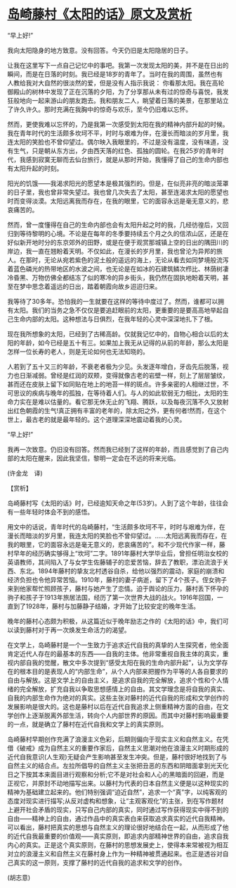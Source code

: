 # [岛崎藤村《太阳的话》原文及赏析](https://www.vrrw.net/wx/12194.html)

“早上好!”

我向太阳隐身的地方致意。没有回答。今天仍旧是太阳隐居的日子。

让我在这里写下一点自己记忆中的事吧。我第一次发现太阳的美，并不是在日出的瞬间，而是在日落的时刻。我已经是18岁的青年了。当时在我的周围，虽然也有人教给我对大自然的很淡然的爱，但是没有人指示我说： 你看那太阳。我在高轮御殿山的树林中发现了正在沉落的夕阳，为了分享那从未有过的惊奇与喜悦，我发狂般地向一起来游山的朋友跑去。我和朋友二人，眺望着日落的美景，在那里站立了许久许久。那时充满在我胸中的惊奇与欢乐，至今仍旧难以忘怀。

然而，更使我难以忘怀的，乃是我第一次感受到太阳在我的精神内部升起的时候。我在青年时代的生活颇多坎坷不平，时时与艰难为伴，在漫长而暗淡的岁月里，我连太阳的笑脸也不曾仰望过。偶尔映入我眼里的，不过是没有温度，没有味道，没有生气，只是朝从东方出，夕由西天落的红色、孤独的圆轮。在我25岁的青年时代，我感到寂寞无聊而去仙台旅行，就是从那时开始，我懂得了自己的生命内部也有太阳升起的时刻。

阳光的饥饿——我渴求阳光的愿望本是极其强烈的。但是，在似亮非亮的暗淡笼罩的日子里，我也曾非常失望过。我也曾几次失去了太阳，甚至连渴求太阳的愿望也时而变得淡漠。太阳远离我而存在，在我的眼里，它的面容永远是毫无意义的，悲哀痛苦的。

然而，曾一度懂得在自己的生命内部也会有太阳升起之时的我，几经彷徨后，又回归到等待黎明的心境。不论是在每年的冬季要持续五个月之久的信浓山区，还是在好似新开地时分的东京郊外的田野，或是在便于观赏那城镇上空的日出的隅田川的岸边，我一直在翘盼着天明。不仅如此，在漫长的岁月里，我也曾沦为异邦的旅人。在那时，无论从宛若紫色的泥土般的遥远的海上，无论从看去如同梦境般流泻着蓝色磷光的热带地区的水波之间，也无论是在如冰的石建筑鳞次栉比、林荫树凄冷昏黑、万物仿佛全都结冻了似的寒冷的异乡街头，我仍然在固执地盼着天明，甚至在梦中思念着遥远的日出，踏着朝霞向故乡迢迢归来。

我等待了30多年。恐怕我的一生就要在这样的等待中度过了。然而，谁都可以拥有太阳。我们的当务之急不仅仅是要追赶眼前的太阳，更重要的是要高高地举起自己生命内部的太阳。这种想法与日俱烈，在我年轻的心灵中深深地扎下了根。

现在我所想象的太阳，已经到了古稀高龄。仅就我记忆中的，自物心相合以后的太阳的年龄，如今已经是五十有三。如果加上我无从记得的从前的年龄，那么太阳是怎样一位长寿的老人，则是无论如何也无法知晓的。

人若到了五十又三的年龄，不衰老者极为少见。头发逐年增白，牙齿先后脱落，视力也日渐减弱。曾经是红润的双颊，变得就像古老的岩壁一样，刻上了层层皱纹，甚而还在皮肤上留下如同贴在地上的地苔一样的斑点。许多亲密的人相继过世，不可思议的疾病与晚年的孤独，在等待着人们。与人的如此软弱无力相比，太阳的生命力实在是难以估量的。看它那无休无止的飞翔、腾跃，以及每夜沉落不久又放射出红色朝霞的生气!真正拥有丰富的老年的，除太阳之外，更有何者!然而，在这个世上，最古老的就是最年轻的。这个道理深深地震动着我的心灵。

“早上好!”

我再一次致意。仍旧没有回答。然而我已经到了这样的年龄，而且感觉到了自己内部的太阳在醒来，因此我坚信，黎明一定会在不远的将来光临。

(许金龙　译)



【赏析】

岛崎藤村写《太阳的话》时，已经逾知天命之年(53岁)。人到了这个年龄，往往会有一些年轻时体会不到的感悟。

用文中的话说，青年时代的岛崎藤村，“生活颇多坎坷不平，时时与艰难为伴，在漫长而暗淡的岁月里，我连太阳的笑脸也不曾仰望过。……太阳远离我而存在，在我的眼里，它的面容永远是毫无意义的，悲哀痛苦的”。和不少现代作家一样，藤村早年的经历确实够得上“坎坷”二字。1891年藤村大学毕业后，曾担任明治女校的英语教师，其间陷入了与女学生佐藤辅子的恋爱苦恼，辞去了教职，漂泊流浪于关西、东北。1894年藤村的挚友北村透谷自杀，给他以强烈的震动，家庭的崩溃和经济负担也令他异常苦恼。1910年，藤村的妻子病逝，留下了4个孩子。侄女驹子来到他家帮忙照顾孩子，藤村与她产生了恋情。迫于舆论的压力，藤村丢下怀孕的驹子和孩子于1913年旅居法国，经历了第一次世界大战的战火。1916年回国，一直到了1928年，藤村与加藤静子结婚，才开始了比较安定的晚年生活。

晚年的藤村心态颇为积极，从这篇近似于晚年励志之作的《太阳的话》中，我们可以读到藤村对于再一次焕发生命活力的渴望。

在文学上，岛崎藤村是一个一生致力于追求近代自我的真挚的人生探究者，他全面肯定近代人存在的最基本的东西——自我的主体。他非常重视自我主体的真实，重视内部自我的觉醒，散文中多次提到“感受太阳在我的生命内部升起”，认为文学存在的根本目的是表现人的“内部生命”，从个人内部来把握作为平等的人各自要求的自由与解放。这是文学上的自由主义，是追求自我的完全解放，追求个性和个人情绪的完全解放，扩充自我以争取思想感情上的自由。其文学理念是将自我的真实、自我的内部生命作为绝对的真实。这些主张对藤村的近代自我的形成和文学创作的发展影响是很大的。这也是藤村以后在近代自我追求上侧重精神方面的自由，在文学创作上逐渐脱离外部生活，转向个人内部世界的原因。而其中对藤村影响最重要的一点，就是确立了藤村在近代自我和文学上的真实原则。

岛崎藤村早期创作充满了浪漫主义色彩，后期则偏向于现实主义和自然主义。在凭借《破戒》成为自然主义的重要作家后，自然主义思潮对他在浪漫主义时期形成的近代自我意识(人生观)无疑会产生影响甚至发生冲突。但是，藤村很好地找到了与自然主义的结合点。左拉所倡导的自然主义主张把丑恶的东西和阴暗面拿到光天化日之下按其本来面目进行观察和分析;它不是对社会和人心的黑暗面的回避，而是正视它，并原封不动地描写出来。以藤村为代表的日本自然主义便是以这种现实的精神为基础建立起来的。他们特别强调“迫近自然”，追求一个“真”字，以纯客观的态度对现实进行描写;从反对虚构和想象，让“主观客观化”的主张，到在写作题材上避开社会矛盾的现实，只写自己内部的真实，同时通过写作获得现实中得不到的自由——精神上的自由，通过作品中的真实表白来获取追求真实的近代自我精神。可以看出，藤村把真实的思想与自然主义的理论很好地结合在一起，从而形成了他的近代自我最重要的价值观——真实原则，即追求内部精神世界的自由，追求自我内心的真实。正是这个真实原则，在藤村的思想发展史上，使得本来常被视为相互对立的浪漫主义和自然主义在藤村身上作为一种精神被贯通起来。也正是透谷对自己真实的这一原则，支撑了藤村的近代自我的追求和文学的创作。

(胡志意)

